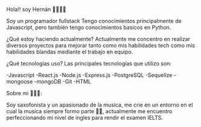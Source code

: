 Hola!! soy Hernán 🧑🏽‍💻🎷

Soy un programador fullstack Tengo conocimientos principalmente de Javascript, pero también tengo conocimientos basicos en Python.

¿Qué estoy haciendo actualmente?
Actualmente me concentro en realizar diversos proyectos para mejorar tanto como mis habilidades tech como mis habilidades blandas mediante el trabajo en equipo. 

¿Qué tecnologías uso?
Las principales tecnologías que utilizo son:

-Javascript
-React.js
-Node.js
-Express.js
-PostgreSQL
-Sequelize
-mongoose
-mongoDB
-Git
-HTML

Sobre mi 🎼😎🎷:

Soy saxofonista y un apasionado de la musica, me crie en un entorno en el cual la musica siempre formo parte 🎵🎶, actualmente me encuentro perfeccionando mi nivel de ingles para rendir el examen IELTS.
